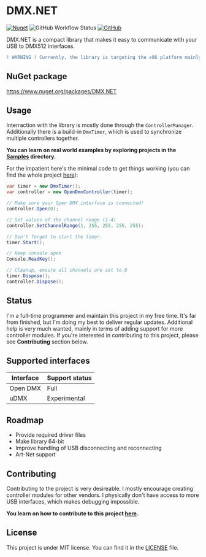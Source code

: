 # DMX.NET
[![Nuget](https://img.shields.io/nuget/v/DMX.NET)](https://www.nuget.org/packages/DMX.NET/)
![GitHub Workflow Status](https://github.com/wberdowski/DMX.NET/actions/workflows/dotnet.yml/badge.svg)
[![GitHub](https://img.shields.io/github/license/wberdowski/DMX.NET)](https://github.com/wberdowski/DMX.NET/blob/master/LICENSE)

DMX.NET is a compact library that makes it easy to communicate with your USB to DMX512 interfaces.
<!---It includes all necessary driver files, so you don't have to install them manually.--->
```diff
! WARNING ! Currently, the library is targeting the x86 platform mainly due to the lack of a 64-bit uDMX driver.
```
## NuGet package
https://www.nuget.org/packages/DMX.NET

## Usage
Interraction with the library is mostly done through the ```ControllerManager```.
Additionally there is a build-in ```DmxTimer```, which is used to synchronize multiple controllers together.

**You can learn on real world examples by exploring projects in the [Samples](https://github.com/wberdowski/DMX.NET/tree/master/Samples/) directory.**

For the impatient here's the minimal code to get things working (you can find the whole project [here](https://github.com/wberdowski/DMX.NET/tree/master/Samples/Dmx.Net.MinimalSample)):
```csharp
var timer = new DmxTimer();
var controller = new OpenDmxController(timer);

// Make sure your Open DMX interface is connected!
controller.Open(0);

// Set values of the channel range (1-4)
controller.SetChannelRange(1, 255, 255, 255, 255);

// Don't forget to start the timer.
timer.Start();

// Keep console open
Console.ReadKey();

// Cleanup, ensure all channels are set to 0
timer.Dispose();
controller.Dispose();
```

## Status
I'm a full-time programmer and maintain this project in my free time.
It's far from finished, but I'm doing my best to deliver regular updates.
Additional help is very much wanted, mainly in terms of adding support for more controller modules.
If you're interested in contributing to this project, please see **Contributing** section below.

## Supported interfaces
|Interface|Support status|
|---|---|
|Open DMX|Full|
|uDMX|Experimental|
## Roadmap
- Provide required driver files
- Make library 64-bit
- Improve handling of USB disconnecting and reconnecting
- Art-Net support

## Contributing
Contributing to the project is very desireable.
I mostly encourage creating controller modules for other vendors. I physically don't have access to more USB interfaces, which makes debugging impossible.

**You learn on how to contribute to this project [here](CONTRIBUTING.md).**

## License
This project is under MIT license. You can find it in the [LICENSE](https://github.com/wberdowski/DMX.NET/blob/master/LICENSE) file.
